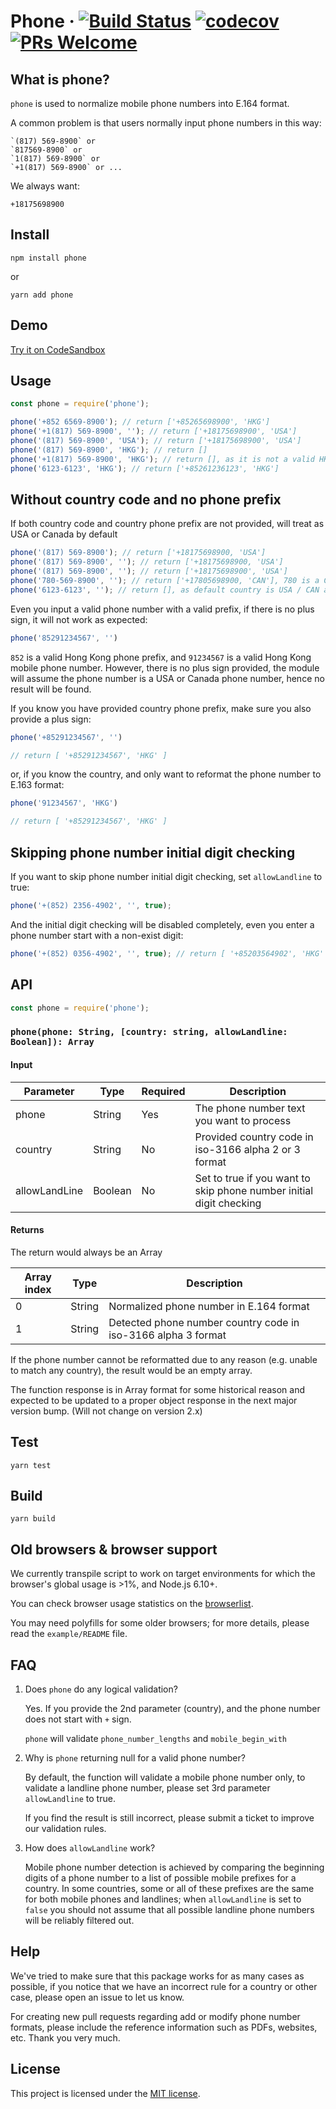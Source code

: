 # Phone &middot; [![Build Status](https://travis-ci.org/AfterShip/phone.svg?branch=v2)](https://travis-ci.org/AfterShip/phone) [![codecov](https://codecov.io/gh/AfterShip/phone/branch/master/graph/badge.svg)](https://codecov.io/gh/AfterShip/phone) [![PRs Welcome](https://img.shields.io/badge/PRs-welcome-brightgreen.svg)](http://makeapullrequest.com)

## What is phone?
`phone` is used to normalize mobile phone numbers into E.164 format.

A common problem is that users normally input phone numbers in this way:

```
`(817) 569-8900` or
`817569-8900` or
`1(817) 569-8900` or
`+1(817) 569-8900` or ...
```

We always want:

```
+18175698900
```

## Install
```
npm install phone
```

or

```
yarn add phone
```

## Demo

[Try it on CodeSandbox](https://codesandbox.io/s/phone-browser-example-react-o5vt5?file=/src/App.js)

## Usage
```javascript
const phone = require('phone');

phone('+852 6569-8900'); // return ['+85265698900', 'HKG']
phone('+1(817) 569-8900', ''); // return ['+18175698900', 'USA']
phone('(817) 569-8900', 'USA'); // return ['+18175698900', 'USA']
phone('(817) 569-8900', 'HKG'); // return []
phone('+1(817) 569-8900', 'HKG'); // return [], as it is not a valid HKG mobile phone number
phone('6123-6123', 'HKG'); // return ['+85261236123', 'HKG']
```

## Without country code and no phone prefix

If both country code and country phone prefix are not provided, will treat as USA or Canada by default 

```javascript
phone('(817) 569-8900'); // return ['+18175698900, 'USA']
phone('(817) 569-8900', ''); // return ['+18175698900, 'USA']
phone('(817) 569-8900', ''); // return ['+18175698900', 'USA']
phone('780-569-8900', ''); // return ['+17805698900, 'CAN'], 780 is a Canada phone prefix
phone('6123-6123', ''); // return [], as default country is USA / CAN and it does not match any result
```

Even you input a valid phone number with a valid prefix, if there is no plus sign, it will not work as expected:

```javascript
phone('85291234567', '')
```

`852` is a valid Hong Kong phone prefix, and `91234567` is a valid Hong Kong mobile phone number.
However, there is no plus sign provided, the module will assume the phone number is a USA or Canada phone number, 
hence no result will be found.   

If you know you have provided country phone prefix, make sure you also provide a plus sign:

```javascript
phone('+85291234567', '')

// return [ '+85291234567', 'HKG' ]
```

or, if you know the country, and only want to reformat the phone number to E.163 format:

```javascript
phone('91234567', 'HKG')

// return [ '+85291234567', 'HKG' ]
```



## Skipping phone number initial digit checking

If you want to skip phone number initial digit checking, set `allowLandline` to true:

```javascript
phone('+(852) 2356-4902', '', true);
```

And the initial digit checking will be disabled completely, even you enter a phone number start with a non-exist digit:

```javascript
phone('+(852) 0356-4902', '', true); // return [ '+85203564902', 'HKG' ], even the phone number start with `0` is not a valid landline phone number
```

## API

```javascript
const phone = require('phone');
```

### `phone(phone: String, [country: string, allowLandline: Boolean]): Array`

#### Input

Parameter | Type | Required | Description
--- | --- | --- | ---
phone | String | Yes | The phone number text you want to process
country | String | No | Provided country code in iso-3166 alpha 2 or 3 format
allowLandLine | Boolean | No | Set to true if you want to skip phone number initial digit checking

#### Returns

The return would always be an Array

Array index | Type | Description
--- | --- | ---
0 | String | Normalized phone number in E.164 format
1 | String | Detected phone number country code in iso-3166 alpha 3 format

If the phone number cannot be reformatted due to any reason (e.g. unable to match any country), the result would be an empty array.

The function response is in Array format for some historical reason and expected to be updated to a proper object response in the next major version bump. (Will not change on version 2.x)

## Test

```
yarn test
```

## Build

```
yarn build
```

## Old browsers & browser support

We currently transpile script to work on target environments for which the browser's global usage is >1%, and Node.js 6.10+.

You can check browser usage statistics on the [browserlist](http://browserl.ist/?q=%3E1%25).

You may need polyfills for some older browsers; for more details, please read the `example/README` file.


## FAQ

1. Does `phone` do any logical validation?

	Yes. If you provide the 2nd parameter (country), and the phone number does not start with `+` sign.

	`phone` will validate `phone_number_lengths` and `mobile_begin_with`

2. Why is `phone` returning null for a valid phone number?

	By default, the function will validate a mobile phone number only, to validate a landline phone number, please set 3rd parameter `allowLandline` to true.

	If you find the result is still incorrect, please submit a ticket to improve our validation rules.

3. How does `allowLandline` work?
	
	Mobile phone number detection is achieved by comparing the beginning digits of a phone number to a list of possible mobile prefixes for a country. In some countries, some or all of these prefixes are the same for both mobile phones and landlines; when `allowLandline` is set to `false` you should not assume that all possible landline phone numbers will be reliably filtered out.


## Help

We've tried to make sure that this package works for as many cases as possible, if you notice that we have an incorrect rule for a country or other case, please open an issue to let us know.

For creating new pull requests regarding add or modify phone number formats, please include the reference information such as PDFs, websites, etc. Thank you very much. 

## License

This project is licensed under the [MIT license](https://github.com/AfterShip/phone/blob/master/LICENSE).
